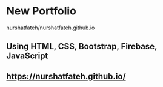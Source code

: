 # New Portfolio
 nurshatfateh/nurshatfateh.github.io
## Using HTML, CSS, Bootstrap, Firebase, JavaScript
## https://nurshatfateh.github.io/
